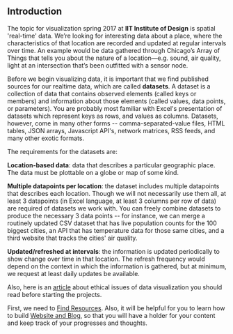 ## Introduction

The topic for visualization spring 2017 at **IIT Institute of Design** is spatial 'real-time' data. We’re looking for interesting data about a place, where the characteristics of that location are recorded and updated at regular intervals over time. An example would be data gathered through Chicago’s Array of Things that tells you about the nature of a location—e.g. sound, air quality, light at an intersection that’s been outfitted with a sensor node.

Before we begin visualizing data, it is important that we find published sources for our realtime data, which are called **datasets**. A dataset is a collection of data that contains observed elements (called keys or members) and information about those elements (called values, data points, or parameters). You are probably most familiar with Excel's presentation of datasets which represent keys as rows, and values as columns. Datasets, however, come in many other forms -- comma-separated-value files, HTML tables, JSON arrays, Javascript API's, network matrices, RSS feeds, and many other exotic formats.

The requirements for the datasets are:

**Location-based data**: data that describes a particular geographic place. The data must be plottable on a globe or map of some kind.

**Multiple datapoints per location**: the dataset includes multiple datapoints that describes each location. Though we will not necessarily use them all, at least 3 datapoints (in Excel language, at least 3 columns per row of data) are required of datasets we work with. You can freely combine datasets to produce the necessary 3 data points -- for instance, we can merge a routinely updated CSV dataset that has live population counts for the 100 biggest cities, an API that has temperature data for those same cities, and a third website that tracks the cities' air quality.

**Updated/refreshed at intervals**: the information is updated periodically to show change over time in that location. The refresh frequency would depend on the context in which the information is gathered, but at minimum, we request at least daily updates be available.

Also, here is an [article](http://www.drs2016.org/387/) about ethical issues of data visualization you should read before starting the projects.

First, we need to [Find Resources](resources.md). Also, it will be helpful for you to learn how to build [Website and Blog](blog.md), so that you will have a holder for your content and keep track of your progresses and thoughts.
